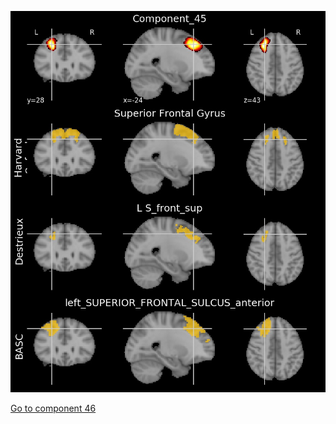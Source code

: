 ![45](preliminary/45.jpg "Component 45")

[Go to component 46](https://parietal-inria.github.io/MODL_atlas/256/46 "Component 46")

